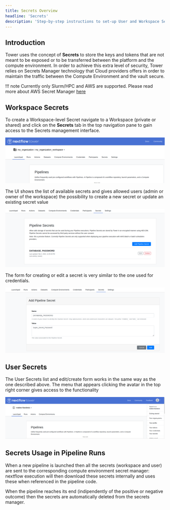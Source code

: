 ```yaml
---
title: Secrets Overview
headline: 'Secrets'
description: 'Step-by-step instructions to set-up User and Workspace Secrets in Nextflow Tower.'
---
```


## Introduction

Tower uses the concept of **Secrets** to store the keys and tokens that are not meant to be exposed or to be transferred between the platform and the compute environment. In order to achieve this extra level of security, Tower relies on Secrets Manager technology that Cloud providers offers in order to maintain the traffic between the Compute Environment and the vault secure.

!!! note 
    Currently only Slurm/HPC and AWS are supported. Please read more about AWS Secret Manager [here](https://docs.aws.amazon.com/secretsmanager/index.html)

## Workspace Secrets

To create a Workspace-level Secret navigate to a Workspace (private or shared) and click on the **Secrets** tab in the top navigation pane to gain access to the Secrets management interface.

![](_images/workspace_secrets_and_credentials.png)

The UI shows the list of available secrets and gives allowed users (admin or owner of the workspace) the possibility to create a new secret or update an existing secret value

![](_images/secrets_list.png)

The form for creating or edit a secret is very similar to the one used for credentials.

![](_images/secrets_creation_form.png)

## User Secrets

The User Secrets list and edit/create form works in the same way as the one described above. The menu that appears clicking the avatar in the top right corner gives access to the functionality

![](_images/personal_secrets_and_and_credentials.png)

## Secrets Usage in Pipeline Runs

When a new pipeline is launched then all the secrets (workspace and user) are sent to the corresponding compute environment secret manager: nextflow execution will then download these secrets internally and uses these when referenced in the pipeline code.

When the pipeline reaches its end (indipendently of the positive or negative outcome) then the secrets are automatically deleted from the secrets manager.